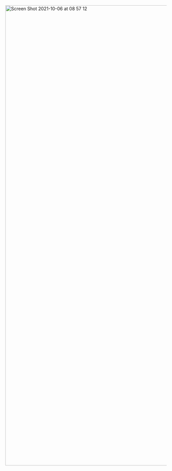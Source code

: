 <img width="1440" alt="Screen Shot 2021-10-06 at 08 57 12" src="https://user-images.githubusercontent.com/4946353/136128651-7e162307-54e7-46c5-9cac-85e3f718eed9.png">
